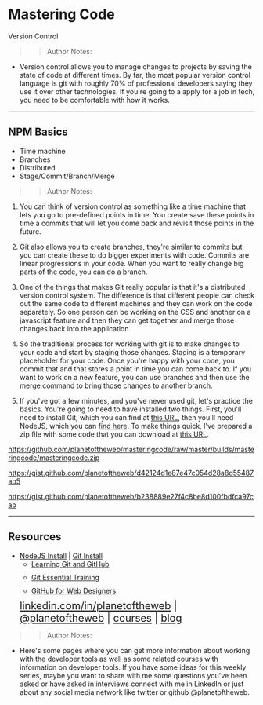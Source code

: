<!-- .slide: data-state="title" -->

# Mastering Code
Version Control

>>Author Notes:
- Version control allows you to manage changes to projects by saving the state of code at different times. By far, the most popular version control language is git with roughly 70% of professional developers saying they use it over other technologies. If you're going to a apply for a job in tech, you need to be comfortable with how it works.

---

## NPM Basics

<ul>
  <li class="fragment">Time machine</li>
  <li class="fragment">Branches</li>
  <li class="fragment">Distributed</li>
  <li class="fragment">Stage/Commit/Branch/Merge</li>
</ul>

>>Author Notes:

1. You can think of version control as something like a time machine that lets you go to pre-defined points in time. You create save these points in time a commits that will let you come back and revisit those points in the future.

1. Git also allows you to create branches, they're similar to commits but you can create these to do bigger experiments with code. Commits are linear progressions in your code. When you want to really change big parts of the code, you can do a branch.

1. One of the things that makes Git really popular is that it's a distributed version control system. The difference is that different people can check out the same code to different machines and they can work on the code separately. So one person can be working on the CSS and another on a javascript feature and then they can get together and merge those changes back into the application.

1. So the traditional process for working with git is to make changes to your code and start by staging those changes. Staging is a temporary placeholder for your code. Once you're happy with your code, you commit that and that stores a point in time you can come back to. If you want to work on a new feature, you can use branches and then use the merge command to bring those changes to another branch.

1. If you've got a few minutes, and you've never used git, let's practice the basics. You're going to need to have installed two things. First, you'll need to install Git, which you can find at [this URL](https://git-scm.com), then you'll need NodeJS, which you can [find here](https://nodejs.org/en). To make things quick, I've prepared a zip file with some code that you can download at [this URL]().

https://github.com/planetoftheweb/masteringcode/raw/master/builds/masteringcode/masteringcode.zip

https://gist.github.com/planetoftheweb/d42124d1e87e47c054d28a8d55487ab5

https://gist.github.com/planetoftheweb/b238889e27f4c8be8d100fbdfca97cab

---
## Resources
<ul>
  <li><a href="https://nodejs.org/en/">NodeJS Install</a> | <a href="https://git-scm.com/">Git Install</a></li>
  <li style="list-style: none;">
    <ul>
      <li style="margin-bottom: 10px"><a href="https://www.linkedin.com/learning/learning-git-and-github">Learning Git and GitHub</a></li>
      <li style="margin-bottom: 10px"><a href="https://www.linkedin.com/learning/git-essential-training">Git Essential Training</a></li>
      <li style="margin-bottom: 10px"><a href="https://www.linkedin.com/learning/github-for-web-designers">GitHub for Web Designers</a></li>
    </ul>
  <li style="list-style: none; font-size: 1.3rem;"><a href="https://www.linkedin.com/in/planetoftheweb">linkedin.com/in/planetoftheweb</a> | <a href="https://www.twitter.com/planetoftheweb">@planetoftheweb</a> | <a href="https://www.linkedin.com/learning/instructors/ray-villalobos">courses</a> | <a href="https://raybo.org">blog</a></li>
</ul>

>> Author Notes:
- Here's some pages where you can get more information about working with the developer tools as well as some related courses with information on developer tools. If you have some ideas for this weekly series, maybe you want to share with me some questions you've been asked or have asked in interviews connect with me in LinkedIn or just about any social media network like twitter or github @planetoftheweb.
